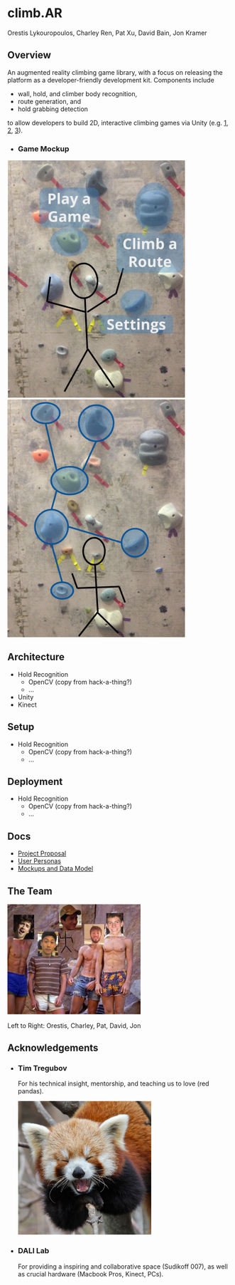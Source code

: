# climb.AR
Orestis Lykouropoulos, Charley Ren, Pat Xu, David Bain, Jon Kramer

## Overview
An augmented reality climbing game library, with a focus on releasing the platform as a developer-friendly development kit. Components include
- wall, hold, and climber body recognition,
- route generation, and
- hold grabbing detection

to allow developers to build 2D, interactive climbing games via Unity (e.g. [1](https://www.youtube.com/watch?v=W0ErnsIVzkc), [2](https://www.youtube.com/watch?v=kg2uRGf_04g), [3](http://augmentedclimbing.com/games/)).


- ### Game Mockup
<img src="readme_imgs/game_menu.png" width=400x>
<img src="readme_imgs/game_route_generation.png" width=400x>

## Architecture
- Hold Recognition
  - OpenCV (copy from hack-a-thing?)
  - ...
- Unity
- Kinect

## Setup
- Hold Recognition
  - OpenCV (copy from hack-a-thing?)
  - ...

## Deployment
- Hold Recognition
  - OpenCV (copy from hack-a-thing?)
  - ...

## Docs
- [Project Proposal](https://docs.google.com/document/d/1-N9_9W50bxWwFv98lRIs-yA9pZ39pB0hi-4nF0_e69U/edit?usp=sharing)
- [User Personas](https://docs.google.com/document/d/1pRK2dLdDFMOfifJBphd1jmsjdPxHTu6pCOvMk0Kpzp8/edit?usp=sharing)
- [Mockups and Data Model](https://docs.google.com/document/d/1wIeR-_1b2lWhGa01Qd_FU361YMmZCi3dA5iZgJWjieM/edit?usp=sharing)

## The Team
<img src="readme_imgs/group1.jpg" width=300x>

Left to Right: Orestis, Charley, Pat, David, Jon

## Acknowledgements
  - ### Tim Tregubov
    For his technical insight, mentorship, and teaching us to love (red pandas).

    <img src="readme_imgs/red-panda.jpg" width=300x>
  - ### DALI Lab
    For providing a inspiring and collaborative space (Sudikoff 007), as well as crucial hardware (Macbook Pros, Kinect, PCs).
